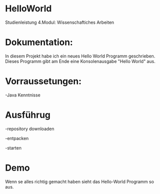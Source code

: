 # HelloWorld

Studienleistung 4.Modul: Wissenschaftiches Arbeiten

# Dokumentation:
In diesem Projekt habe ich ein neues Hello World Programm geschrieben.
Dieses Programm gibt am Ende eine Konsolenausgabe "Hello World" aus.

# Vorraussetungen:
-Java Kenntnisse 

# Ausführug
-repository downloaden

-entpacken

-starten

# Demo
Wenn se alles richtig gemacht haben sieht das Hello-World Programm so aus.


